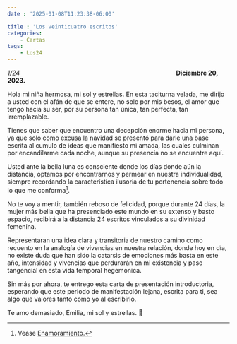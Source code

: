 ```yaml
---
date : '2025-01-08T11:23:38-06:00'

title : 'Los veinticuatro escritos'
categories:
    - Cartas
tags: 
    - Los24
---
```

*1/24* &nbsp; &nbsp; &nbsp; &nbsp; &nbsp; &nbsp; &nbsp; &nbsp; &nbsp; &nbsp; &nbsp; &nbsp; &nbsp; &nbsp; &nbsp; &nbsp;&nbsp; &nbsp; &nbsp; &nbsp;&nbsp; &nbsp; &nbsp; &nbsp;&nbsp; &nbsp; &nbsp; &nbsp;&nbsp; &nbsp; &nbsp; &nbsp;&nbsp; &nbsp; &nbsp; &nbsp;&nbsp; &nbsp; &nbsp; &nbsp;&nbsp; &nbsp; &nbsp; &nbsp;&nbsp; &nbsp; &nbsp; &nbsp;&nbsp; **Diciembre 20, 2023.**

Hola mi niña hermosa, mi sol y estrellas. En esta taciturna velada, me dirijo a usted con el afán de que se entere, no solo por mis besos, el amor que tengo hacia su ser, por su persona tan única, tan perfecta, tan irremplazable.

Tienes que saber que encuentro una decepción enorme hacia mi persona, ya que solo como excusa la navidad se presentó para darle una base escrita al cumulo de ideas que manifiesto mi amada, las cuales culminan por encandilarme cada noche, aunque su presencia no se encuentre aquí.

Usted ante la bella luna es consciente donde los días donde aún la distancia, optamos por encontrarnos y permear en nuestra individualidad, siempre recordando la característica ilusoria de tu pertenencia sobre todo lo que me conforma[^1].

No te voy a mentir, también reboso de felicidad, porque durante 24 días, la mujer más bella que ha presenciado este mundo en su extenso y basto espacio, recibirá a la distancia 24 escritos vinculados a su divinidad femenina.

Representaran una idea clara y transitoria de nuestro camino como recuento en la analogía de vivencias en nuestra relación, donde hoy en día, no existe duda que han sido la catarsis de emociones más basta en este año, intensidad y vivencias que perdurarán en mi existencia y paso tangencial en esta vida temporal hegemónica. 

Sin más por ahora, te entrego esta carta de presentación introductoria, esperando que este periodo de manifestación lejana, escrita para ti, sea algo que valores tanto como yo al escribirlo.

Te amo demasiado, Emilia, mi sol y estrellas. 💌


[^1]: Vease [Enamoramiento.](/post/2025/01/08/Enamoramiento/)